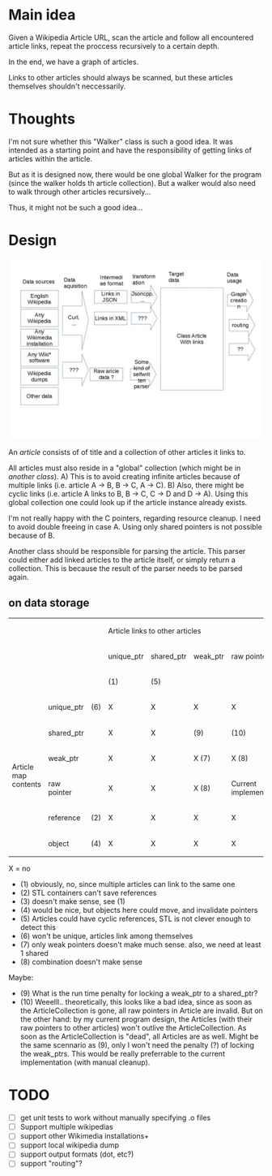 # Main idea

Given a Wikipedia Article URL, scan the article and follow all encountered article links,
repeat the proccess recursively to a certain depth.

In the end, we have a graph of articles.

Links to other articles should always be scanned, but these articles themselves shouldn't neccessarily.

# Thoughts

I'm not sure whether this "Walker" class is such a good idea.
It was intended as a starting point and have the responsibility of getting links of articles within the article.

But as it is designed now, there would be one global Walker for the program (since the walker holds th article collection).
But a walker would also need to walk through other articles recursively...

Thus, it might not be such a good idea...

# Design

![overview](design.jpg)

An *article* consists of of title and a collection of other articles it links to.

All articles must also reside in a "global" collection (which might be in *another class*).
A) This is to avoid creating infinite articles because of multiple links (i.e. article A -> B, B -> C, A -> C).
B) Also, there might be cyclic links (i.e. article A links to B, B -> C, C -> D and D -> A).
Using this global collection one could look up if the article instance already exists.

I'm not really happy with the C pointers, regarding resource cleanup.
I need to avoid double freeing in case A.
Using only shared pointers is not possible because of B.

Another class should be responsible for parsing the article. This parser could either add linked articles
to the article itself, or simply return a collection. This is because the result of the parser needs to be
parsed again.

## on data storage

<table><tbody><tr><td></td><td></td><td></td><td colspan="6"><p>Article links to other articles</p></td></tr><tr><td></td><td></td><td></td><td><p>unique_ptr</p></td><td><p>shared_ptr</p></td><td><p>weak_ptr</p></td><td><p>raw pointer</p></td><td><p>reference</p></td><td><p>object</p></td></tr><tr><td></td><td></td><td></td><td><p>(1)</p></td><td><p>(5)</p></td><td></td><td></td><td><p>(2)</p></td><td><p>(3)</p></td></tr><tr><td rowspan="6"><p>Article map contents</p></td><td><p>unique_ptr</p></td><td><p>(6)</p></td><td><p>X</p></td><td><p>X</p></td><td><p>X</p></td><td><p>X</p></td><td><p>X</p></td><td><p>X</p></td></tr><tr><td><p>shared_ptr</p></td><td></td><td><p>X</p></td><td><p>X</p></td><td><p>(9)</p></td><td><p>(10)</p></td><td><p>X</p></td><td><p>X</p></td></tr><tr><td><p>weak_ptr</p></td><td></td><td><p>X</p></td><td><p>X</p></td><td><p>X (7)</p></td><td><p>X (8)</p></td><td><p>X</p></td><td><p>X</p></td></tr><tr><td><p>raw pointer</p></td><td></td><td><p>X</p></td><td><p>X</p></td><td><p>X (8)</p></td><td><p>Current implementation</p></td><td><p>X</p></td><td><p>X</p></td></tr><tr><td><p>reference</p></td><td><p>(2)</p></td><td><p>X</p></td><td><p>X</p></td><td><p>X</p></td><td><p>X</p></td><td><p>X</p></td><td><p>X</p></td></tr><tr><td><p>object</p></td><td><p>(4)</p></td><td><p>X</p></td><td><p>X</p></td><td><p>X</p></td><td><p>X</p></td><td><p>X</p></td><td><p>X</p></td></tr></tbody></table>

X = no

 - (1) obviously, no, since multiple articles can link to the same one
 - (2) STL containers can't save references
 - (3) doesn't make sense, see (1)
 - (4) would be nice, but objects here could move, and invalidate pointers
 - (5) Articles could have cyclic references, STL is not clever enough to detect this
 - (6) won't be unique, articles link among themselves
 - (7) only weak pointers doesn't make much sense. also, we need at least 1 shared
 - (8) combination doesn't make sense

Maybe:

 - (9) What is the run time penalty for locking a weak_ptr to a shared_ptr?
 - (10) Weeelll.. theoretically, this looks like a bad idea, since as soon as the ArticleCollection
   is gone, all raw pointers in Article are invalid. But on the other hand: by my current
   program design, the Articles (with their raw pointers to other articles) won't outlive
   the ArticleCollection. As soon as the ArticleCollection is "dead", all Articles are as well.
   Might be the same scennario as (9), only I won't need the penalty (?) of locking the weak_ptrs.
   This would be really preferrable to the current implementation (with manual cleanup).

# TODO

 - [ ] get unit tests to work without manually specifying .o files
 - [ ] Support multiple wikipedias
 - [ ] support other Wikimedia installations+
 - [ ] support local wikipedia dump
 - [ ] support output formats (dot, etc?)
 - [ ] support "routing"?
